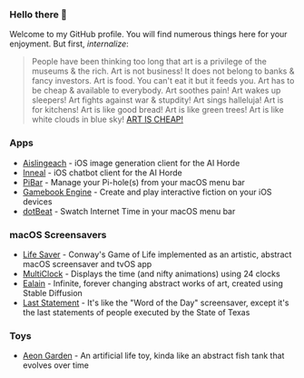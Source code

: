 ### Hello there 👋

Welcome to my GitHub profile. You will find numerous things here for your enjoyment. But first, *internalize*:

> People have been thinking too long that art is a privilege of the museums & the rich. Art is not business! It does not belong to banks & fancy investors. Art is food. You can't eat it but it feeds you. Art has to be cheap & available to everybody. Art soothes pain! Art wakes up sleepers! Art fights against war & stupdity! Art sings halleluja! Art is for kitchens! Art is like good bread! Art is like green trees! Art is like white clouds in blue sky! [ART IS CHEAP!](https://breadandpuppet.org/cheap-art/why-cheap-art-manifesto)

### Apps
* [Aislingeach](https://github.com/amiantos/aislingeach) - iOS image generation client for the AI Horde
* [Inneal](https://github.com/amiantos/inneal) - iOS chatbot client for the AI Horde
* [PiBar](https://github.com/amiantos/pibar) - Manage your Pi-hole(s) from your macOS menu bar
* [Gamebook Engine](https://github.com/amiantos/gamebookengine) - Create and play interactive fiction on your iOS devices
* [dotBeat](https://github.com/amiantos/dotbeat) - Swatch Internet Time in your macOS menu bar


### macOS Screensavers
- [Life Saver](https://github.com/amiantos/lifesaver) - Conway's Game of Life implemented as an artistic, abstract macOS screensaver and tvOS app
- [MultiClock](https://github.com/amiantos/multiclock) - Displays the time (and nifty animations) using 24 clocks
- [Ealain](https://github.com/amiantos/ealain) - Infinite, forever changing abstract works of art, created using Stable Diffusion
- [Last Statement](https://github.com/amiantos/last-statement) - It's like the "Word of the Day" screensaver, except it's the last statements of people executed by the State of Texas

### Toys
* [Aeon Garden](https://github.com/amiantos/aeongarden) - An artificial life toy, kinda like an abstract fish tank that evolves over time
